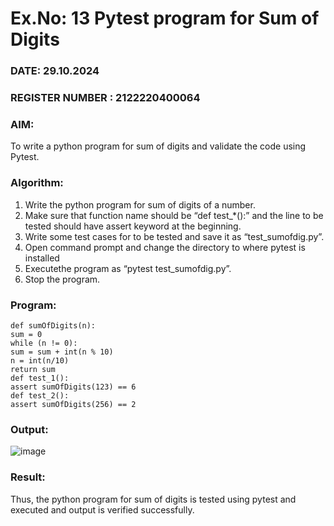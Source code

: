# Ex.No: 13  Pytest program for Sum of Digits 

### DATE: 29.10.2024                                                                           
### REGISTER NUMBER : 2122220400064
### AIM: 
To write a python program for sum of digits and validate the code using Pytest. 
### Algorithm:

1. Write the python program for sum of digits of a number. 
2. Make sure that function name should be “def test_*():” and the line to be tested 
should have assert keyword at the beginning. 
3. Write some test cases for to be tested and save it as “test_sumofdig.py”. 
4. Open command prompt and change the directory to where pytest is installed
5. Executethe program as “pytest test_sumofdig.py”. 
6. Stop the program.

### Program:
```
def sumOfDigits(n): 
sum = 0 
while (n != 0): 
sum = sum + int(n % 10) 
n = int(n/10) 
return sum 
def test_1(): 
assert sumOfDigits(123) == 6 
def test_2(): 
assert sumOfDigits(256) == 2 
```










### Output:

![image](https://github.com/user-attachments/assets/59a9550a-6022-43e1-9620-b52b7f98b2a0)




### Result:
Thus, the python program for sum of digits is tested using pytest and executed and output is verified successfully.
